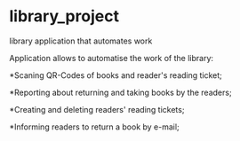 # library_project
library application that automates work

Application allows to automatise the work of the library:

*Scaning QR-Codes of books and reader's reading ticket;

*Reporting about returning and taking books by the readers;

*Creating and deleting readers' reading tickets;

*Informing readers to return a book by e-mail;

